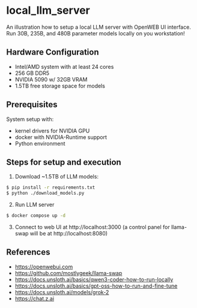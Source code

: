# local_llm_server

An illustration how to setup a local LLM server with OpenWEB UI interface. Run 30B, 235B, and 480B parameter models locally on you workstation!

## Hardware Configuration 
* Intel/AMD system with at least 24 cores
* 256 GB DDR5
* NVIDIA 5090 w/ 32GB VRAM
* 1.5TB free storage space for models

## Prerequisites 

System setup with:
* kernel drivers for NVIDIA GPU
* docker with NVIDIA-Runtime support
* Python environment
 
## Steps for setup and execution

1. Download ~1.5TB of LLM models:
```bash
$ pip install -r requirements.txt
$ python ./download_models.py 
```

2. Run LLM server
```bash
$ docker compose up -d
```

3. Connect to web UI at http://localhost:3000 (a control panel for llama-swap will be at http://localhost:8080)

## References
* https://openwebui.com
* https://github.com/mostlygeek/llama-swap
* https://docs.unsloth.ai/basics/qwen3-coder-how-to-run-locally
* https://docs.unsloth.ai/basics/gpt-oss-how-to-run-and-fine-tune
* https://docs.unsloth.ai/models/grok-2
* https://chat.z.ai
